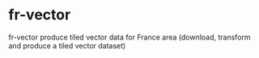 # fr-vector
fr-vector produce tiled vector data for France area (download, transform and produce a tiled vector dataset) 
